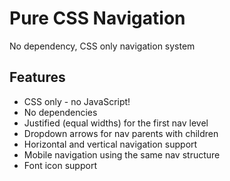 # Pure CSS Navigation
No dependency, CSS only navigation system

## Features
* CSS only - no JavaScript!
* No dependencies
* Justified (equal widths) for the first nav level
* Dropdown arrows for nav parents with children
* Horizontal and vertical navigation support
* Mobile navigation using the same nav structure
* Font icon support
